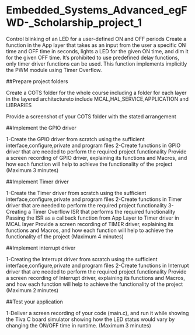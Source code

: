 # Embedded_Systems_Advanced_egFWD-_Scholarship_project_1
Control blinking of an LED for a user-defined ON and OFF periods  Create a function in the App layer that takes as an input from the user a specific ON time and OFF time in seconds, lights a LED for the given ON time, and dim it for the given OFF time. It’s prohibited to use predefined delay functions, only timer driver functions can be used. This function implements implicitly the PWM module using Timer Overflow.


##Prepare project folders

Create a COTS folder for the whole course including a folder for each layer in the layered architectureto include MCAL,HAL,SERVICE,APPLICATION and LIBRARIES

Provide a screenshot of your COTS folder with the stated arrangement

##Implement the GPIO driver

1-Create the GPIO driver from scratch using the sufficient interface,configure,private and program files
2-Create functions in GPIO driver that are needed to perform the required project functionality
Provide a screen recording of GPIO driver, explaining its functions and Macros, and how each function will help to achieve the functionality of the project (Maximum 3 minutes)

##Implement Timer driver

1-Create the Timer driver from scratch using the sufficient interface,configure,private and program files
2-Create functions in Timer driver that are needed to perform the required project functionality
3-Creating a Timer Overflow ISR that performs the required functionality
Passing the ISR as a callback function from App Layer to Timer driver in MCAL layer
Provide a screen recording of TIMER driver, explaining its functions and Macros, and how each function will help to achieve the functionality of the project (Maximum 4 minutes)

##Implement interrupt driver

1-Creating the Interrupt driver from scratch using the sufficient interface,configure,private and program files
2-Create functions in Interrupt driver that are needed to perform the required project functionality
Provide a screen recording of Interrupt driver, explaining its functions and Macros, and how each function will help to achieve the functionality of the project (Maximum 2 minutes)

##Test your application

1-Deliver a screen recording of your code (main.c), and run it while showing the Tiva C board simulator showing how the LED status would vary by changing the ON/OFF time in runtime. (Maximum 3 minutes)
